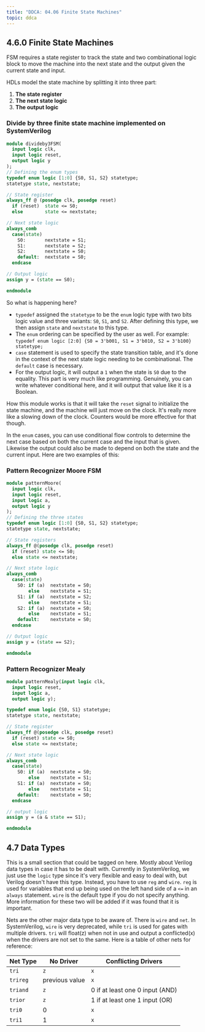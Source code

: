 ```yaml
---
title: "DDCA: 04.06 Finite State Machines"
topic: ddca
---
```


## 4.6.0 Finite State Machines

FSM requires a state register to track the state and two combinational logic block to move the machine into the next state and the output given the current state and input.

HDLs model the state machine by splitting it into three part:

1. **The state register**
2. **The next state logic**
3. **The output logic**

### Divide by three finite state machine implemented on SystemVerilog

```SystemVerilog
module divideby3FSM(
  input logic clk,
  input logic reset,
  output logic y
);
// Defining the enum types
typedef enum logic [1:0] {S0, S1, S2} statetype;
statetype state, nextstate;

// State register
always_ff @ (posedge clk, posedge reset)
  if (reset)  state <= S0;
  else        state <= nextstate;

// Next state logic
always_comb
  case(state)
    S0:       nextstate = S1;
    S1:       nextstate = S2;
    S2:       nextstate = S0;
    default:  nextstate = S0;
  endcase

// Output logic
assign y = (state == S0);

endmodule
```

So what is happening here?

- `typedef` assigned the `statetype` to be the `enum` logic type with two bits logic value and three variants: `S0`, `S1`, and `S2`. After defining this type, we then assign `state` and `nextstate` to this type.
- The `enum` ordering can be specified by the user as well. For example: `typedef enum logic [2:0] {S0 = 3'b001, S1 = 3'b010, S2 = 3'b100} statetype;`
- `case` statement is used to specify the state transition table, and it's done in the context of the next state logic needing to be combinational. The `default` case is necessary.
- For the output logic, it will output a `1` when the state is `S0` due to the equality. This part is very much like programming. Genuinely, you can write whatever conditional here, and it will output that value like it is a Boolean.

How this module works is that it will take the `reset` signal to initialize the state machine, and the machine will just move on the clock. It's really more like a slowing down of the clock. Counters would be more effective for that though.

In the `enum` cases, you can use conditional flow controls to determine the next case based on both the current case and the input that is given. Likewise the output could also be made to depend on both the state and the current input. Here are two examples of this:

### Pattern Recognizer Moore FSM

```SystemVerilog
module patternMoore(
  input logic clk,
  input logic reset,
  input logic a,
  output logic y
);
// Defining the three states
typedef enum logic [1:0] {S0, S1, S2} statetype;
statetype state, nextstate;

// State registers
always_ff @(posedge clk, posedge reset)
  if (reset) state <= S0;
  else state <= nextstate;

// Next state logic
always_comb
  case(state)
    S0: if (a)  nextstate = S0;
        else    nextstate = S1;
    S1: if (a)  nextstate = S2;
        else    nextstate = S1;
    S2: if (a)  nextstate = S0;
        else    nextstate = S1;
    default:    nextstate = S0;
  endcase

// Output logic
assign y = (state == S2);

endmodule
```

### Pattern Recognizer Mealy

```SystemVerilog
module patternMealy(input logic clk,
  input logic reset,
  input logic a,
  output logic y);

typedef enum logic {S0, S1} statetype;
statetype state, nextstate;

// State register
always_ff @(posedge clk, posedge reset)
  if (reset) state <= S0;
  else state <= nextstate;

// Next state logic
always_comb
  case(state)
    S0: if (a)  nextstate = S0;
        else    nextstate = S1;
    S1: if (a)  nextstate = S0;
        else    nextstate = S1;
    default:    nextstate = S0;
  endcase

// output logic
assign y = (a & state == S1);

endmodule
```

## 4.7 Data Types

This is a small section that could be tagged on here. Mostly about Verilog data types in case it has to be dealt with. Currently in SystemVerilog, we just use the `logic` type since it's very flexible and easy to deal with, but Verilog doesn't have this type. Instead, you have to use `reg` and `wire`. `reg` is used for variables that end up being used on the left hand side of a `<=` in an `always` statement. `wire` is the default type if you do not specify anything. More information for these two will be added if it was found that it is important.

Nets are the other major data type to be aware of. There is `wire` and `net`. In SystemVerilog, `wire` is very deprecated, while `tri` is used for gates with multiple drivers. `tri` will float(z) when not in use and output a conflicted(x) when the drivers are not set to the same. Here is a table of other nets for reference:

| Net Type | No Driver | Conflicting Drivers |
| --- | --- | --- |
| `tri` | `z` | `x` |
| `trireg` | previous value | `x` |
| `triand` | `z` | 0 if at least one 0 input (AND) |
| `trior` | `z` | 1 if at least one 1 input (OR) |
| `tri0` | 0 | `x` |
| `tri1` | 1 | `x` |

